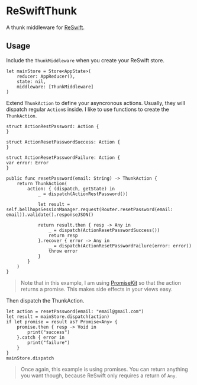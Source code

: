 # ReSwiftThunk
A thunk middleware for [ReSwift](https://github.com/ReSwift/ReSwift).

## Usage
Include the `ThunkMiddleware` when you create your ReSwift store.
```
let mainStore = Store<AppState>(
    reducer: AppReducer(),
    state: nil,
    middleware: [ThunkMiddleware]
)
```

Extend `ThunkAction` to define your asyncronous actions. Usually, they will dispatch regular `Action`s inside. I like to use functions to create the `ThunkAction`.
```
struct ActionRestPassword: Action {
}

struct ActionResetPasswordSuccess: Action {
}

struct ActionResetPasswordFailure: Action {
var error: Error
}

public func resetPassword(email: String) -> ThunkAction {
    return ThunkAction(
        action: { (dispatch, getState) in
            _ = dispatch(ActionRestPassword())

            let result = self.bellhopsSessionManager.request(Router.resetPassword(email: email)).validate().responseJSON()

            return result.then { resp -> Any in
                _ = dispatch(ActionResetPasswordSuccess())
                return resp
            }.recover { error -> Any in
                _ = dispatch(ActionResetPasswordFailure(error: error))
                throw error
            }
        }
    )
}

```
> Note that in this example, I am using [PromiseKit](https://github.com/mxcl/PromiseKit) so that the action returns a promise. This makes side effects in your views easy.

Then dispatch the ThunkAction.
```
let action = resetPassword(email: "email@gmail.com")
let result = mainStore.dispatch(action)
if let promise = result as? Promise<Any> {
    promise.then { resp -> Void in
        print("success")
    }.catch { error in
        print("failure")
    }
}
mainStore.dispatch
```
> Once again, this example is using promises. You can return anything you want though, because ReSwift only requires a return of `Any`.
